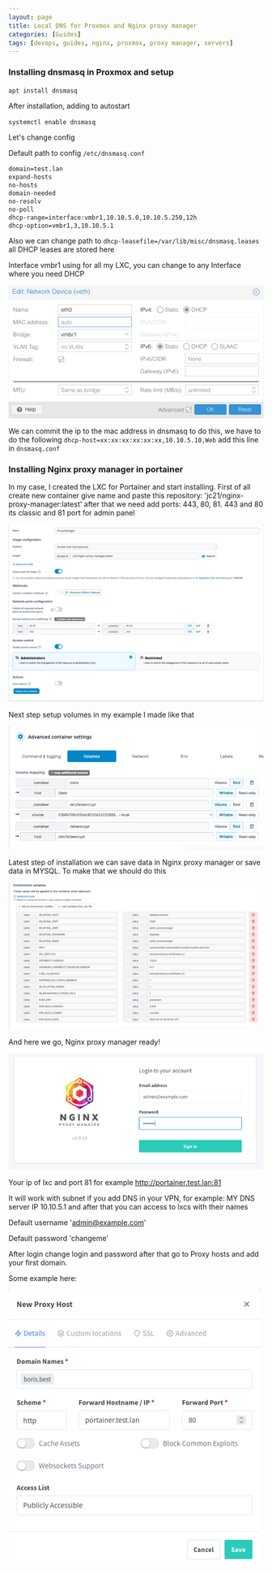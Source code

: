 ```yaml
---
layout: page
title: Local DNS for Proxmox and Nginx proxy manager
categories: [Guides]
tags: [devops, guides, nginx, proxmox, proxy manager, servers]
---
```


### Installing dnsmasq in Proxmox and setup

`apt install dnsmasq`

After installation, adding to autostart

`systemctl enable dnsmasq`

Let's change config

Default path to config
`/etc/dnsmasq.conf`

```
domain=test.lan
expand-hosts
no-hosts
domain-needed
no-resolv
no-poll
dhcp-range=interface:vmbr1,10.10.5.0,10.10.5.250,12h
dhcp-option=vmbr1,3,10.10.5.1
```
Also we can change path to `dhcp-leasefile=/var/lib/misc/dnsmasq.leases` all DHCP leases are stored here

Interface vmbr1 using for all my LXC, you can change to any Interface where you need DHCP

![Network device setup](/assets/img/network_device.png)

We can commit the ip to the mac address in dnsmasq to do this, we have to do the following `dhcp-host=xx:xx:xx:xx:xx:xx,10.10.5.10,Web` add this line in `dnsmasq.conf`

### Installing Nginx proxy manager in portainer

In my case, I created the LXC for Portainer and start installing.
First of all create new container give name and paste this repository: 'jc21/nginx-proxy-manager:latest' after that we need add ports: 443, 80, 81. 443 and 80 its classic and 81 port for admin panel

![Nginx in Portainer](/assets/img/portainer_nginx.png)

Next step setup volumes in my example I made like that

![Volumes in Portainer](/assets/img/portainer_volumes_nginx.png)

Latest step of installation we can save data in Nginx proxy manager or save data in MYSQL. To make that we should do this

![Env in Portainer](/assets/img/portainer_env_example.png)

And here we go, Nginx proxy manager ready!

![Nginx proxy manager](/assets/img/nginx_proxy_manager.png)

Your ip of lxc and port 81 for example http://portainer.test.lan:81

It will work with subnet if you add DNS in your VPN, for example: MY DNS server IP 10.10.5.1 and after that you can access
to lxcs with their names

Default username 'admin@example.com'

Default password 'changeme'

After login change login and password after that go to Proxy hosts and add your first domain.

Some example here:

![First proxy domain](/assets/img/first_proxy.png)
